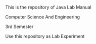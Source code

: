 This is the repository of Java Lab Manual

Computer Science And Engineering 

3rd Semester

Use this repository as Lab Experiment 

